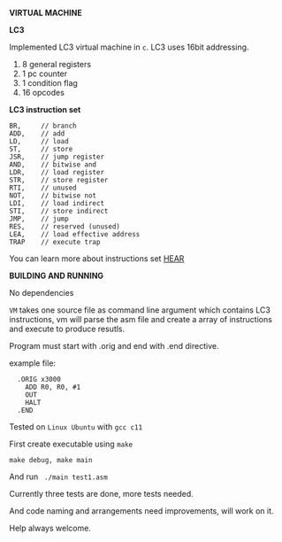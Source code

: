 **VIRTUAL MACHINE**

**LC3**

Implemented LC3 virtual machine in `c`.
LC3 uses 16bit addressing.

1. 8 general registers
2. 1 pc counter
3. 1 condition flag
4. 16 opcodes


**LC3 instruction set**

    BR,     // branch 
    ADD,    // add  
    LD,     // load 
    ST,     // store 
    JSR,    // jump register 
    AND,    // bitwise and 
    LDR,    // load register 
    STR,    // store register 
    RTI,    // unused 
    NOT,    // bitwise not 
    LDI,    // load indirect 
    STI,    // store indirect 
    JMP,    // jump 
    RES,    // reserved (unused) 
    LEA,    // load effective address 
    TRAP    // execute trap 

You can learn more about instructions set [HEAR](https://justinmeiners.github.io/lc3-vm/supplies/lc3-isa.pdf)


**BUILDING AND RUNNING**

No dependencies

`VM` takes one source file as command line argument which contains LC3 instructions, vm will parse the asm file and create a array of
instructions and execute to produce resutls.

Program must start with .orig and end with .end directive.

example file:
```assembly
  .ORIG x3000
    ADD R0, R0, #1
    OUT
    HALT
  .END
 ```

Tested on `Linux Ubuntu` with `gcc c11`

First create executable using `make`


```assembly
make debug, make main
```

And run ``` ./main test1.asm```

Currently three tests are done, more tests needed.

And code naming and arrangements need improvements, will work on it.

Help always welcome.


